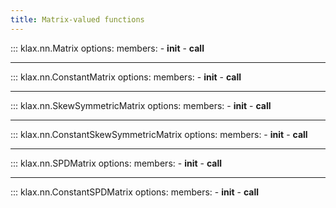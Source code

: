 ```yaml
---
title: Matrix-valued functions
---
```


::: klax.nn.Matrix
    options:
        members:
            - __init__
            - __call__

---

::: klax.nn.ConstantMatrix
    options:
        members:
            - __init__
            - __call__

---

::: klax.nn.SkewSymmetricMatrix
    options:
        members:
            - __init__
            - __call__

---

::: klax.nn.ConstantSkewSymmetricMatrix
    options:
        members:
            - __init__
            - __call__

---

::: klax.nn.SPDMatrix
    options:
        members:
            - __init__
            - __call__

---

::: klax.nn.ConstantSPDMatrix
    options:
        members:
            - __init__
            - __call__